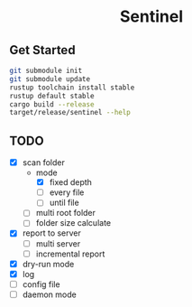 <h1 align="center">Sentinel</h1>

## Get Started

```sh
git submodule init
git submodule update
rustup toolchain install stable
rustup default stable
cargo build --release
target/release/sentinel --help
```

## TODO

- [x] scan folder
  - mode
    - [x] fixed depth
    - [ ] every file
    - [ ] until file
  - [ ] multi root folder
  - [ ] folder size calculate
- [x] report to server
  - [ ] multi server
  - [ ] incremental report
- [x] dry-run mode
- [x] log
- [ ] config file
- [ ] daemon mode